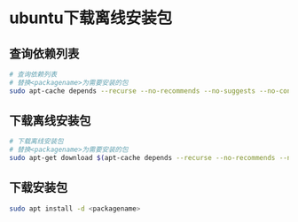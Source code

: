 # ubuntu下载离线安装包

## 查询依赖列表

```bash
# 查询依赖列表
# 替换<packagename>为需要安装的包
sudo apt-cache depends --recurse --no-recommends --no-suggests --no-conflicts --no-breaks --no-replaces --no-enhances <packagename> | grep "^\w" | sort -u
```

## 下载离线安装包

```bash
# 下载离线安装包
# 替换<packagename>为需要安装的包
sudo apt-get download $(apt-cache depends --recurse --no-recommends --no-suggests --no-conflicts --no-breaks --no-replaces --no-enhances <packagename> | grep "^\w" | sort -u)
```

## 下载安装包

```bash
sudo apt install -d <packagename>
```
